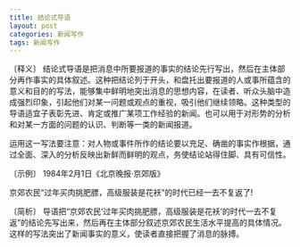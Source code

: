 ```yaml
---
title: 结论式导语
layout: post
categories: 新闻写作
tags: 新闻写作
---
```


〔释义〕 结论式导语是把消息中所要报道的事实的结论先行写出，然后在主体部分再作事实的具体叙述。这种把结论列于开头，和盘托出要报道的人或事所蕴含的意义和目的的写法，能够集中鲜明地突出消息的思想内容，在读者、听众头脑中造成强烈印象，引起他们对某一问题或观点的重视，吸引他们继续领略。这种类型的导语适宜子表彰先进、肯定或推广某项工作经验的新闻。也可以用于对形势的分析和对某一方面的问题的认识、判断等一类的新闻报道。

运用这一写法要注意：对人物或事件所作的结论要以充足、确凿的事实作根据，通过全面、深入的分析反映出新鲜而鲜明的观点，务使结论站得住脚、具有可信性。

〔示例〕 1984年2月1日《北京晚报·京郊版》

京郊农民“过年买肉挑肥膘，高级服装是花袄”的时代已经一去不复返了!

〔简析〕 导语把“京郊农民‘过年买肉挑肥膘，高级服装是花袄’的时代一去不复返”的结论先写出来，然后再在主体部分叙述京郊农民生活水平提高的具体情况。这样的写法突出了新闻事实的意义，使读者直接把握了消息的脉搏。 